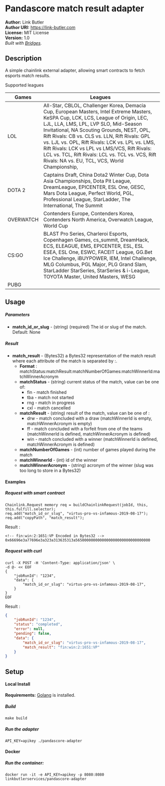 # Pandascore match result adapter #

**Author:** Link Butler  
**Author URI:** https://link-butler.com  
**License:** MIT License  
**Version:** 1.0     
_Built with [Bridges](https://github.com/linkpoolio/bridges)._

## Description ##
A simple chainlink external adapter, allowing smart contracts to fetch esports match results.  

Supported leagues

| Games             | Leagues                                                                                                                                                                                                                                                                                                                                                                                                                                                                               |
|-------------------|---------------------------------------------------------------------------------------------------------------------------------------------------------------------------------------------------------------------------------------------------------------------------------------------------------------------------------------------------------------------------------------------------------------------------------------------------------------------------------------|
| LOL               | All-Star, CBLOL, Challenger Korea, Demacia Cup, European Masters, Intel Extreme Masters, KeSPA Cup, LCK, LCS, League of Origin, LEC, LJL, LLA, LMS, LPL, LVP SLO, Mid-Season Invitational, NA Scouting Grounds, NEST, OPL, Rift Rivals: CB vs. CLS vs. LLN, Rift Rivals: GPL vs. LJL vs. OPL, Rift Rivals: LCK vs. LPL vs. LMS, Rift Rivals: LCK vs LPL vs LMS/VCS, Rift Rivals: LCL vs. TCL, Rift Rivals: LCL vs. TCL vs. VCS, Rift Rivals: NA vs. EU, TCL, VCS, World Championship, |
| DOTA 2            | Captains Draft,  China Dota2 Winter Cup, Dota Asia Championships, Dota Pit League, DreamLeague, EPICENTER, ESL One, GESC, Mars Dota League, Perfect World, PGL, Professional League, StarLadder, The International, The Summit                                                                                                                                                                                                                                                        |
| OVERWATCH         | Contenders Europe, Contenders Korea, Contenders North America, Overwatch League, World Cup                                                                                                                                                                                                                                                                                                                                                                                            |
| CS:GO             | BLAST Pro Series, Charleroi Esports, Copenhagen Games, cs_summit, DreamHack, ECS, ELEAGUE, EMS, EPICENTER, ESL, ESL ESEA, ESL One, ESWC, FACEIT League, GG.Bet Ice Challenge, iBUYPOWER, IEM, Intel Challenge, MLG Columbus, PGL Major, PLG Grand Slam, StarLadder StarSeries, StarSeries & i-League, TOYOTA Master, United Masters, WESG                                                                                                                                             |
| PUBG              |                                                                                                                                                                                                                                                                                                                                                                                                                                                                                       |

## Usage ##
##### Parameters
* **match_id_or_slug** - (string) (required) The id or slug of the match. Default: None
##### Result
* **match_result**  - (Bytes32) a Bytes32 representation of the match result where each attribute of the match is separated by :.   
    * **Format** : matchStatus:matchResult:matchNumberOfGames:matchWinnerId:matchWinnerAcronym
     *  **matchStatus** - (string) current status of the match, value can be one of:
        * fin  -  match finished
        * tba -  match not started
        * rng -  match in progress
        * cxl -  match cancelled
     *  **matchResult** - (string) result of the match, value can be one of :
        * drw  -  match concluded with a draw (matchWinnerId is empty, matchWinnerAcronym is empty)
        * ff -  match concluded with a forfeit from one of the teams (matchWinnerId is defined, matchWinnerAcronym is defined)
        * win -  match concluded with a winner (matchWinnerId is defined, matchWinnerAcronym is defined)
     *  **matchNumberOfGames** - (int) number of games played during the match
     *  **matchWinnerId** - (int) id of the winner 
     *  **matchWinnerAcronym** - (string) acronym of the winner (slug was too long to store in a Bytes32)
     
#### Examples
##### Request with smart contract
```
Chainlink.Request memory req = buildChainlinkRequest(jobId, this, this.fulfill.selector);
req.add("match_id_or_slug", "virtus-pro-vs-infamous-2019-08-17");
req.add("copyPath", "match_result");
```
Result :
```
<!-- fin:win:2:1651:VP Encoded in Bytes32 -->
0x66696e3a77696e3a323a313635313a5650000000000000000000000000000000

```
##### Request with curl
```
curl -X POST -H 'Content-Type: application/json' \
-d @- << EOF
{
	"jobRunId": "1234",
	"data": {
		"match_id_or_slug": "virtus-pro-vs-infamous-2019-08-17",
	}
}
EOF
```
Result :
```json
{
    "jobRunId": "1234",
    "status": "completed",
    "error": null,
    "pending": false,
    "data": {
        "match_id_or_slug": "virtus-pro-vs-infamous-2019-08-17",
        "match_result": "fin:win:2:1651:VP"
    }
}
```

## Setup ##
#### Local Install
**Requirements:** [Golang](https://golang.org/pkg/) is installed.

##### Build
```
make build
```

##### Run the adapter
```
API_KEY=apikey ./pandascore-adapter
```

#### Docker
##### Run the container:
```
docker run -it -e API_KEY=apikey -p 8080:8080 linkbutlerservices/pandascore-adapter
```
